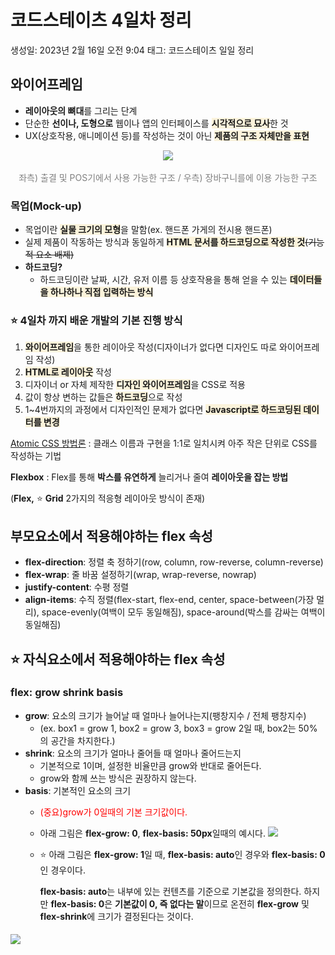 # 코드스테이츠 4일차 정리

생성일: 2023년 2월 16일 오전 9:04
태그: 코드스테이츠 일일 정리

## 와이어프레임

- **레이아웃의 뼈대**를 그리는 단계
- 단순한 **선이나, 도형으로** 웹이나 앱의 인터페이스를 <span style="background-color: #FBF3DB">**시각적으로 묘사**</span>한 것
- UX(상호작용, 애니메이션 등)를 작성하는 것이 아닌 <span style="background-color: #FBF3DB">**제품의 구조 자체만을 표현**</span>

<p align=center>
<img src="https://velog.velcdn.com/images/player1552/post/34c4e143-32a5-4e60-94e6-af9e1b158a77/image.PNG" style="margin-bottom: 3px" />
</p>
<p style="color: grey" align=center>
  좌측) 출결 및 POS기에서 사용 가능한 구조 / 우측) 장바구니를에 이용 가능한 구조
</p>


### 목업(Mock-up)

- 목업이란 <span style="background-color: #FBF3DB">**실물 크기의 모형**</span>을 말함(ex. 핸드폰 가게의 전시용 핸드폰)
- 실제 제품이 작동하는 방식과 동일하게 <span style="background-color: #FBF3DB">**HTML 문서를 하드코딩으로 작성한 것**</span>~~(기능적 요소 배제)~~
- **하드코딩?**
    - 하드코딩이란 날짜, 시간, 유저 이름 등 상호작용을 통해 얻을 수 있는 <span style="background-color: #FBF3DB">**데이터들을 하나하나 직접 입력하는 방식**</span>

### ⭐ 4일차 까지 배운 개발의 기본 진행 방식

1. <span style="background-color: #FBF3DB">**와이어프레임**</span>을 통한 레이아웃 작성(디자이너가 없다면 디자인도 따로 와이어프레임 작성)
2. <span style="background-color: #FBF3DB">**HTML로 레이아웃**</span> 작성
3. 디자이너 or 자체 제작한 <span style="background-color: #FBF3DB">**디자인 와이어프레임**</span>을 CSS로 적용
4. 값이 항상 변하는 값들은 <span style="background-color: #FBF3DB">**하드코딩**</span>으로 작성
5. 1~4번까지의 과정에서 디자인적인 문제가 없다면 <span style="background-color: #FBF3DB">**Javascript로 하드코딩된 데이터를 변경**</span>


[Atomic CSS 방법론](https://www.sitepoint.com/css-architecture-block-element-modifier-bem-atomic-css/) : 클래스 이름과 구현을 1:1로 일치시켜 아주 작은 단위로 CSS를 작성하는 기법

**Flexbox** : Flex를 통해 **박스를 유연하게** 늘리거나 줄여 **레이아웃을 잡는 방법**

(**Flex,** ⭐ **Grid** 2가지의 적응형 레이아웃 방식이 존재)

## 부모요소에서 적용해야하는 flex 속성

- **flex-direction**: 정렬 축 정하기(row, column, row-reverse, column-reverse)
- **flex-wrap**: 줄 바꿈 설정하기(wrap, wrap-reverse, nowrap)
- **justify-content**: 수평 정렬
- **align-items**: 수직 정렬(flex-start, flex-end, center, space-between(가장 멀리), space-evenly(여백이 모두 동일해짐), space-around(박스를 감싸는 여백이 동일해짐)

## ⭐ 자식요소에서 적용해야하는 flex 속성

### flex: grow shrink basis

- **grow**: 요소의 크기가 늘어날 때 얼마나 늘어나는지(팽창지수 / 전체 팽창지수)
    - (ex. box1 = grow 1, box2 = grow 3, box3 = grow 2일 때, box2는 50%의 공간을 차지한다.)
- **shrink**: 요소의 크기가 얼마나 줄어들 때 얼마나 줄어드는지
    - 기본적으로 1이며, 설정한 비율만큼 grow와 반대로 줄어든다.
    - grow와 함께 쓰는 방식은 권장하지 않는다.
- **basis**: 기본적인 요소의 크기
    - <span style="color: red">(중요)grow가 0일때의 기본 크기값이다.</span>
    - 아래 그림은 **flex-grow: 0**, **flex-basis: 50px**일때의 예시다.
        ![](https://velog.velcdn.com/images/player1552/post/874674dd-3825-44b7-8233-b0711099e28a/image.gif)
        
    - ⭐ 아래 그림은 **flex-grow: 1**일 때, **flex-basis: auto**인 경우와 **flex-basis: 0**인 경우이다.
        
        **flex-basis: auto**는 내부에 있는 컨텐츠를 기준으로 기본값을 정의한다.
        하지만 **flex-basis: 0**은 **기본값이 0, 즉 없다는 말**이므로 온전히 **flex-grow** 및 **flex-shrink**에 크기가 결정된다는 것이다.
        
<img style="margin-top: 5px" src="https://velog.velcdn.com/images/player1552/post/374bbf2a-dc0f-4191-83f9-d118fb622f32/image.png">
